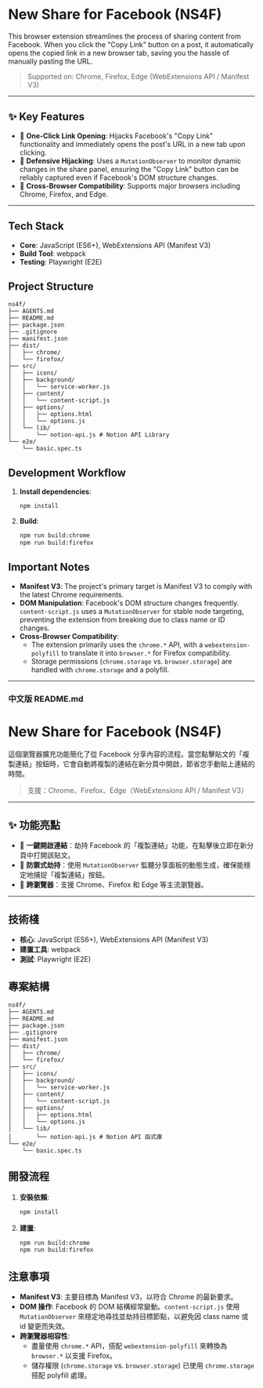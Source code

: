 # New Share for Facebook (NS4F)

This browser extension streamlines the process of sharing content from Facebook. When you click the "Copy Link" button on a post, it automatically opens the copied link in a new browser tab, saving you the hassle of manually pasting the URL.

> Supported on: Chrome, Firefox, Edge (WebExtensions API / Manifest V3)

-----

## ✨ Key Features

  - 🔗 **One-Click Link Opening**: Hijacks Facebook's "Copy Link" functionality and immediately opens the post's URL in a new tab upon clicking.
  - 🧱 **Defensive Hijacking**: Uses a `MutationObserver` to monitor dynamic changes in the share panel, ensuring the "Copy Link" button can be reliably captured even if Facebook's DOM structure changes.
  - 🧭 **Cross-Browser Compatibility**: Supports major browsers including Chrome, Firefox, and Edge.

-----

## Tech Stack

  - **Core**: JavaScript (ES6+), WebExtensions API (Manifest V3)
  - **Build Tool**: webpack
  - **Testing**: Playwright (E2E)

## Project Structure

```
ns4f/
├── AGENTS.md
├── README.md
├── package.json
├── .gitignore
├── manifest.json
├── dist/
│   ├── chrome/
│   └── firefox/
├── src/
│   ├── icons/
│   ├── background/
│   │   └── service-worker.js
│   ├── content/
│   │   └── content-script.js
│   ├── options/
│   │   ├── options.html
│   │   └── options.js
│   └── lib/
│       └── notion-api.js # Notion API Library
└── e2e/
    └── basic.spec.ts
```

## Development Workflow

1.  **Install dependencies**:
    ```bash
    npm install
    ```
2.  **Build**:
    ```bash
    npm run build:chrome
    npm run build:firefox
    ```

## Important Notes

  - **Manifest V3**: The project's primary target is Manifest V3 to comply with the latest Chrome requirements.
  - **DOM Manipulation**: Facebook's DOM structure changes frequently. `content-script.js` uses a `MutationObserver` for stable node targeting, preventing the extension from breaking due to class name or ID changes.
  - **Cross-Browser Compatibility**:
      * The extension primarily uses the `chrome.*` API, with a `webextension-polyfill` to translate it into `browser.*` for Firefox compatibility.
      * Storage permissions (`chrome.storage` vs. `browser.storage`) are handled with `chrome.storage` and a polyfill.

-----

### 中文版 README.md

# New Share for Facebook (NS4F)

這個瀏覽器擴充功能簡化了從 Facebook 分享內容的流程。當您點擊貼文的「複製連結」按鈕時，它會自動將複製的連結在新分頁中開啟，節省您手動貼上連結的時間。

> 支援：Chrome、Firefox、Edge（WebExtensions API / Manifest V3）

-----

## ✨ 功能亮點

  - 🔗 **一鍵開啟連結**：劫持 Facebook 的「複製連結」功能，在點擊後立即在新分頁中打開該貼文。
  - 🧱 **防禦式劫持**：使用 `MutationObserver` 監聽分享面板的動態生成，確保能穩定地捕捉「複製連結」按鈕。
  - 🧭 **跨瀏覽器**：支援 Chrome、Firefox 和 Edge 等主流瀏覽器。

-----

## 技術棧

  - **核心**: JavaScript (ES6+), WebExtensions API (Manifest V3)
  - **建置工具**: webpack
  - **測試**: Playwright (E2E)

## 專案結構

```
ns4f/
├── AGENTS.md
├── README.md
├── package.json
├── .gitignore
├── manifest.json
├── dist/
│   ├── chrome/
│   └── firefox/
├── src/
│   ├── icons/
│   ├── background/
│   │   └── service-worker.js
│   ├── content/
│   │   └── content-script.js
│   ├── options/
│   │   ├── options.html
│   │   └── options.js
│   └── lib/
│       └── notion-api.js # Notion API 函式庫
└── e2e/
    └── basic.spec.ts
```

## 開發流程

1.  **安裝依賴**:
    ```bash
    npm install
    ```
2.  **建置**:
    ```bash
    npm run build:chrome
    npm run build:firefox
    ```

## 注意事項

  - **Manifest V3**: 主要目標為 Manifest V3，以符合 Chrome 的最新要求。
  - **DOM 操作**: Facebook 的 DOM 結構經常變動。`content-script.js` 使用 `MutationObserver` 來穩定地尋找並劫持目標節點，以避免因 class name 或 id 變更而失效。
  - **跨瀏覽器相容性**:
      * 盡量使用 `chrome.*` API，搭配 `webextension-polyfill` 來轉換為 `browser.*` 以支援 Firefox。
      * 儲存權限 (`chrome.storage` vs. `browser.storage`) 已使用 `chrome.storage` 搭配 polyfill 處理。